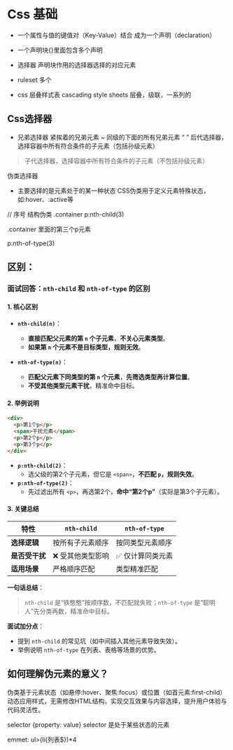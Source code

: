 
# Css 基础


- 一个属性与值的键值对（Key-Value）结合 成为一个声明（declaration）

- 一个声明块{}里面包含多个声明

- 选择器 声明块作用的选择器选择的对应元素

- ruleset  多个
- css 层叠样式表
cascading style sheets 
层叠，级联，一系列的

## Css选择器
+ 兄弟选择器 紧挨着的兄弟元素
~ 同级的下面的所有兄弟元素
“ ” 后代选择器，选择容器中所有符合条件的子元素（包括孙级元素）
>  子代选择器，选择容器中所有符合条件的子元素（不包括孙级元素）

伪类选择器  
- 主要选择的是元素处于的某一种状态
CSS伪类用于定义元素特殊状态，如:hover、:active等


// 序号
结构伪类
.container p:nth-child(3)


.container 里面的第三个p元素

p:nth-of-type(3)

## 区别：
### **面试回答：`nth-child` 和 `nth-of-type` 的区别**

#### **1. 核心区别**
- **`nth-child(n)`**：
  - **直接匹配父元素的第 `n` 个子元素**，**不关心元素类型**。
  - **如果第 `n` 个元素不是目标类型，规则无效**。

- **`nth-of-type(n)`**：
  - **匹配父元素下同类型的第 `n` 个元素**，**先筛选类型再计算位置**。
  - **不受其他类型元素干扰**，精准命中目标。

#### **2. 举例说明**
```html
<div>
  <p>第1个p</p>
  <span>干扰元素</span>
  <p>第2个p</p>
  <p>第3个p</p>
</div>
```
- **`p:nth-child(2)`**：
  - 选父级的第2个子元素，但它是 `<span>`，**不匹配 `p`，规则失效**。
- **`p:nth-of-type(2)`**：
  - 先过滤出所有 `<p>`，再选第2个，**命中“第2个p”**（实际是第3个子元素）。

#### **3. 关键总结**
| 特性               | `nth-child`          | `nth-of-type`        |
|--------------------|----------------------|----------------------|
| **选择逻辑**       | 按所有子元素顺序     | 按同类型元素顺序     |
| **是否受干扰**     | ❌ 受其他类型影响     | ✅ 仅计算同类元素     |
| **适用场景**       | 严格顺序匹配         | 类型精准匹配         |

**一句话总结**：
> `nth-child` 是“铁憨憨”按顺序数，不匹配就失败；`nth-of-type` 是“聪明人”先分类再数，精准命中目标。

**面试加分点**：
- 提到 `nth-child` 的常见坑（如中间插入其他元素导致失效）。
- 举例说明 `nth-of-type` 在列表、表格等场景的优势。


## 如何理解伪元素的意义？

伪类基于元素状态（如悬停:hover、聚焦:focus）或位置（如首元素:first-child）动态应用样式，无需修改HTML结构，实现交互效果与内容选择，提升用户体验与代码灵活性。

selector {property: value}
selector 是处于某些状态的元素


emmet:
ul>(li{列表$})*4